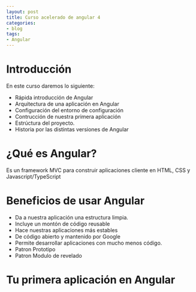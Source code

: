 ```yaml
---
layout: post
title: Curso acelerado de angular 4
categories:
- blog
tags:
- Angular
---
```


# Introducción

En este curso daremos lo siguiente:
- Rápida introducción de Angular
- Arquitectura de una aplicación en Angular
- Configuración del entorno de configuración
- Contrucción de nuestra primera aplicación
- Estrúctura del proyecto.
- Historia por las distintas versiones de Angular

# ¿Qué es Angular?

Es un framework MVC para construir aplicaciones cliente en HTML, CSS y Javascript/TypeScript

# Beneficios de usar Angular

- Da a nuestra aplicación una estructura limpia.
- Incluye un montón de código reusable
- Hace nuestras aplicaciones más estables
- De código abierto y mantenido por Google
- Permite desarrollar aplicaciones con mucho menos código.
- Patron Prototipo
- Patron Modulo de revelado


# Tu primera aplicación en Angular

